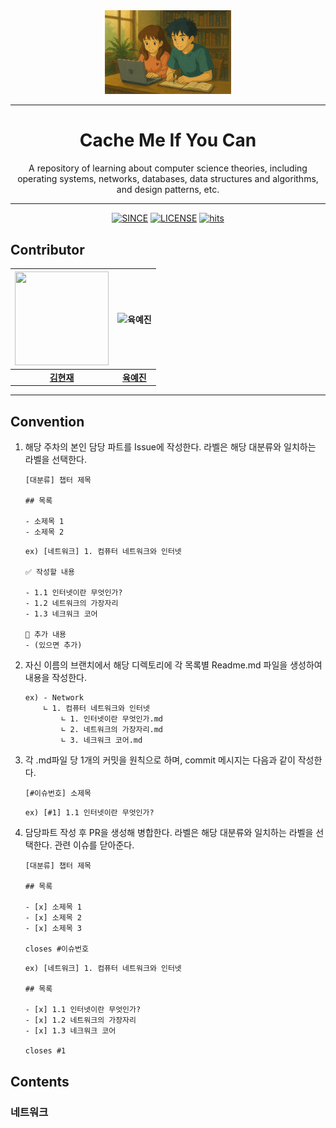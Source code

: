 <div align="center">
    <img src="assets/Image_20250329_09_20_17.png" width="40%"/>
    
</div>

----

<div align="center"> <h1> Cache Me If You Can </div>
  
  <div align="center"> A repository of learning about computer science theories, including operating systems, networks, databases, data structures and algorithms, and design patterns, etc.  </div>

----

<div align=center>


[![SINCE](https://img.shields.io/badge/Since-2025.03.24-red)](https://github.com/WooVictory/Ready-For-Tech-Interview)
[![LICENSE](https://img.shields.io/badge/license-MIT-yellowgreen)](https://github.com/WooVictory/Ready-For-Tech-Interview/blob/master/LICENSE)
[![hits](https://hitmeup-backend-593087166771.asia-northeast1.run.app/api/count/increment?url=https%253A%252F%252Fgithub.com%252FKguswo%252FCache-Me-If-You-Can&title=hits&title_bg=555555&count_bg=79c83d&edge_flat=false)](https://hitmeup-backend-593087166771.asia-northeast1.run.app)

</div>


## Contributor
<div align="center">

| <img src="https://avatars.githubusercontent.com/u/156046839?v=4" width="150" height="150"/> | <img src="https://avatars.githubusercontent.com/u/156047141?v=4" alt="육예진" width="150"> |
| :-----------------------------------------------------------------------------------------: | :----------------------------------------------------------------------------------------: |
|**[김현재](https://github.com/Kguswo)**|**[육예진](https://github.com/yngbao97)**|
---
</div>

## Convention
1. 해당 주차의 본인 담당 파트를 Issue에 작성한다. 라벨은 해당 대분류와 일치하는 라벨을 선택한다.
    ```
    [대분류] 챕터 제목

    ## 목록

    - 소제목 1
    - 소제목 2
    ```

    ```
    ex) [네트워크] 1. 컴퓨터 네트워크와 인터넷
    
    ✅ 작성할 내용

    - 1.1 인터넷이란 무엇인가?
    - 1.2 네트워크의 가장자리
    - 1.3 네크워크 코어

    📍 추가 내용
    - (있으면 추가)
    ```

2. 자신 이름의 브랜치에서 해당 디렉토리에 각 목록별 Readme.md 파일을 생성하여 내용을 작성한다.
    ```cmd
    ex) - Network
        ∟ 1. 컴퓨터 네트워크와 인터넷
            ∟ 1. 인터넷이란 무엇인가.md
            ∟ 2. 네트워크의 가장자리.md
            ∟ 3. 네크워크 코어.md
    ```
3. 각 .md파일 당 1개의 커밋을 원칙으로 하며, commit 메시지는 다음과 같이 작성한다.
    ```
    [#이슈번호] 소제목
    ```
    ```
    ex) [#1] 1.1 인터넷이란 무엇인가?
    ```

4. 담당파트 작성 후 PR을 생성해 병합한다. 라벨은 해당 대분류와 일치하는 라벨을 선택한다. 관련 이슈를 닫아준다.
    ```
    [대분류] 챕터 제목

    ## 목록

    - [x] 소제목 1
    - [x] 소제목 2
    - [x] 소제목 3

    closes #이슈번호
    ```

    ```
    ex) [네트워크] 1. 컴퓨터 네트워크와 인터넷
    
    ## 목록

    - [x] 1.1 인터넷이란 무엇인가?
    - [x] 1.2 네트워크의 가장자리
    - [x] 1.3 네크워크 코어

    closes #1
    ```

## Contents
### 네트워크
